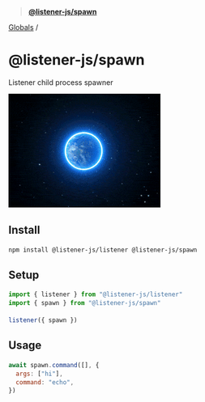 > **[@listener-js/spawn](README.md)**

[Globals](globals.md) /

# @listener-js/spawn

Listener child process spawner

![spawn](media/spawn.gif)

## Install

```bash
npm install @listener-js/listener @listener-js/spawn
```

## Setup

```ts
import { listener } from "@listener-js/listener"
import { spawn } from "@listener-js/spawn"

listener({ spawn })
```

## Usage

```js
await spawn.command([], {
  args: ["hi"],
  command: "echo",
})
```